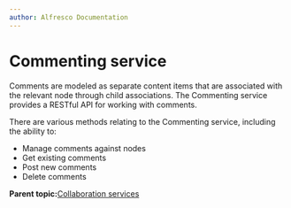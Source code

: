 ```yaml
---
author: Alfresco Documentation
---
```


# Commenting service

Comments are modeled as separate content items that are associated with the relevant node through child associations. The Commenting service provides a RESTful API for working with comments.

There are various methods relating to the Commenting service, including the ability to:

-   Manage comments against nodes
-   Get existing comments
-   Post new comments
-   Delete comments

**Parent topic:**[Collaboration services](../concepts/serv-collaboration-about.md)

